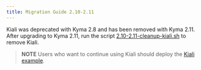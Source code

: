 ```yaml
---
title: Migration Guide 2.10-2.11
---
```


Kiali was deprecated with Kyma 2.8 and has been removed with Kyma 2.11. After upgrading to Kyma 2.11, run the script [2.10-2.11-cleanup-kiali.sh](https://github.com/kyma-project/kyma/blob/main/docs/assets/2.10-2.11-cleanup-kiali.sh) to remove Kiali. 
> **NOTE** Users who want to continue using Kiali should deploy the [Kiali example](https://github.com/kyma-project/examples/tree/main/kiali).
